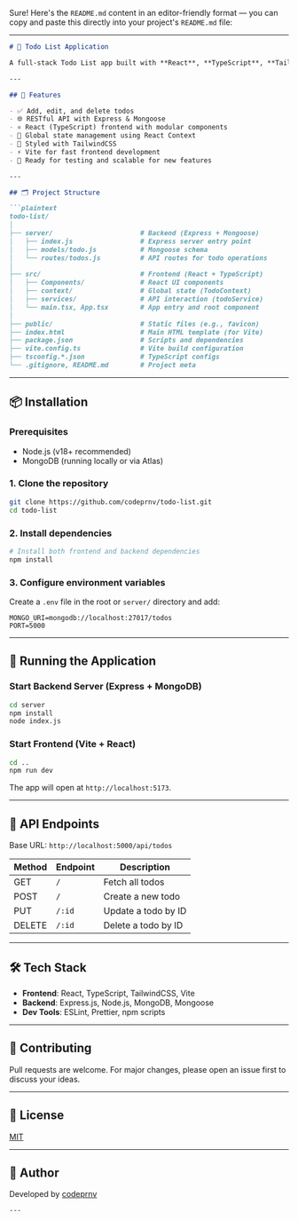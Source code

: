 Sure! Here's the `README.md` content in an editor-friendly format — you can copy and paste this directly into your project's `README.md` file:

---

````markdown
# 📝 Todo List Application

A full-stack Todo List app built with **React**, **TypeScript**, **TailwindCSS**, **Express**, and **MongoDB**. It allows users to create, view, update, and delete tasks with a clean UI and persistent backend.

---

## 🚀 Features

- ✅ Add, edit, and delete todos
- 🌐 RESTful API with Express & Mongoose
- ⚛️ React (TypeScript) frontend with modular components
- 🎯 Global state management using React Context
- 💅 Styled with TailwindCSS
- ⚡ Vite for fast frontend development
- 🧪 Ready for testing and scalable for new features

---

## 🗂️ Project Structure

```plaintext
todo-list/
│
├── server/                      # Backend (Express + Mongoose)
│   ├── index.js                 # Express server entry point
│   ├── models/todo.js           # Mongoose schema
│   └── routes/todos.js          # API routes for todo operations
│
├── src/                         # Frontend (React + TypeScript)
│   ├── Components/              # React UI components
│   ├── context/                 # Global state (TodoContext)
│   ├── services/                # API interaction (todoService)
│   └── main.tsx, App.tsx        # App entry and root component
│
├── public/                      # Static files (e.g., favicon)
├── index.html                   # Main HTML template (for Vite)
├── package.json                 # Scripts and dependencies
├── vite.config.ts               # Vite build configuration
├── tsconfig.*.json              # TypeScript configs
└── .gitignore, README.md        # Project meta
````

---

## 📦 Installation

### Prerequisites

* Node.js (v18+ recommended)
* MongoDB (running locally or via Atlas)

### 1. Clone the repository

```bash
git clone https://github.com/codeprnv/todo-list.git
cd todo-list
```

### 2. Install dependencies

```bash
# Install both frontend and backend dependencies
npm install
```

### 3. Configure environment variables

Create a `.env` file in the root or `server/` directory and add:

```env
MONGO_URI=mongodb://localhost:27017/todos
PORT=5000
```

---

## 🧪 Running the Application

### Start Backend Server (Express + MongoDB)

```bash
cd server
npm install
node index.js
```

### Start Frontend (Vite + React)

```bash
cd ..
npm run dev
```

The app will open at `http://localhost:5173`.

---

## 📁 API Endpoints

Base URL: `http://localhost:5000/api/todos`

| Method | Endpoint | Description         |
| ------ | -------- | ------------------- |
| GET    | `/`      | Fetch all todos     |
| POST   | `/`      | Create a new todo   |
| PUT    | `/:id`   | Update a todo by ID |
| DELETE | `/:id`   | Delete a todo by ID |

---

## 🛠️ Tech Stack

* **Frontend**: React, TypeScript, TailwindCSS, Vite
* **Backend**: Express.js, Node.js, MongoDB, Mongoose
* **Dev Tools**: ESLint, Prettier, npm scripts

---

## 🙌 Contributing

Pull requests are welcome. For major changes, please open an issue first to discuss your ideas.

---

## 📄 License

[MIT](LICENSE)

---

## 👤 Author

Developed by [codeprnv](https://github.com/codeprnv)

```
---
